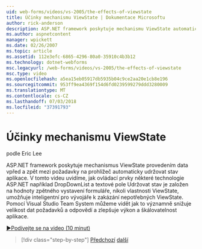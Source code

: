 ```yaml
---
uid: web-forms/videos/vs-2005/the-effects-of-viewstate
title: Účinky mechanismu ViewState | Dokumentace Microsoftu
author: rick-anderson
description: ASP.NET framework poskytuje mechanismu ViewState automaticky pomocí dat vpřed a zpět mezi prohlížeči requ Udržovat stav aplikace...
ms.author: aspnetcontent
manager: wpickett
ms.date: 02/26/2007
ms.topic: article
ms.assetid: 112e3efc-6865-4296-80a0-35910c4b3b12
ms.technology: dotnet-webforms
msc.legacyurl: /web-forms/videos/vs-2005/the-effects-of-viewstate
msc.type: video
ms.openlocfilehash: a5ea15eb05917db5935b04c9ce2aa20e1cb8e196
ms.sourcegitcommit: 953ff9ea4369f154d6fd0239599279ddd3280009
ms.translationtype: MT
ms.contentlocale: cs-CZ
ms.lasthandoff: 07/03/2018
ms.locfileid: "37391793"
---
```

<a name="the-effects-of-viewstate"></a>Účinky mechanismu ViewState
====================
podle Eric Lee

ASP.NET framework poskytuje mechanismus ViewState provedením data vpřed a zpět mezi požadavky na prohlížeč automaticky udržovat stav aplikace. V tomto videu uvidíme, jak ovládací prvky některé technologie ASP.NET například DropDownList a textové pole Udržovat stav je založen na hodnoty zpětného vystavení formuláře, nikoli vlastnosti ViewState, umožňuje inteligentní pro vývojáře k zakázání nepotřebných ViewState. Pomocí Visual Studio Team System můžeme vidět jak to významně snižuje velikost dat požadavků a odpovědí a zlepšuje výkon a škálovatelnost aplikace.

[&#9654;Podívejte se na video (10 minut)](https://channel9.msdn.com/Blogs/ASP-NET-Site-Videos/the-effects-of-viewstate)

> [!div class="step-by-step"]
> [Předchozí](using-the-load-test-agent.md)
> [další](how-do-i-integrate-defect-tracking-with-testing.md)
